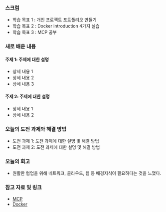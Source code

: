 ### 스크럼 
- 학습 목표 1 : 개인 프로젝트 포트폴리오 만들기
- 학습 목표 2 : Docker introduction 4가지 실습
- 학습 목표 3 : MCP 공부

### 새로 배운 내용
#### 주제 1: 주제에 대한 설명
- 상세 내용 1
- 상세 내용 2
- 상세 내용 3

#### 주제 2: 주제에 대한 설명
- 상세 내용 1
- 상세 내용 2

### 오늘의 도전 과제와 해결 방법
- 도전 과제 1: 도전 과제에 대한 설명 및 해결 방법
- 도전 과제 2: 도전 과제에 대한 설명 및 해결 방법

### 오늘의 회고
- 원활한 협업을 위해 네트워크, 클라우드, 웹 등 배경지식이 필요하다는 것을 느꼈다.

### 참고 자료 및 링크
- [MCP](https://modelcontextprotocol.io/introduction)
- [Docker](https://docs.docker.com/get-started/introduction/)
